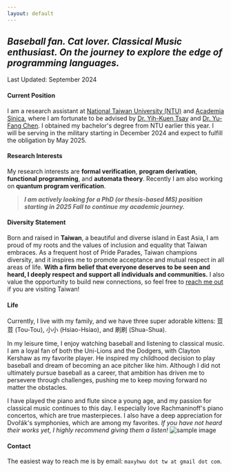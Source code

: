 ```yaml
---
layout: default
---
```

## *Baseball fan. Cat lover. Classical Music enthusiast. On the journey to explore the edge of programming languages.*

<p class="update">Last Updated: September 2024</p>

<!--### About Me-->

#### Current Position
I am a research assistant at [National Taiwan University (NTU)](https://www.ntu.edu.tw/english/about/about.html) and [Academia Sinica](https://www.sinica.edu.tw/en/Tab/4), where I am fortunate to be advised by [Dr. Yih-Kuen Tsay](http://im.ntu.edu.tw/~tsay/) and [Dr. Yu-Fang Chen](https://bull.iis.sinica.edu.tw/yfc/doku.php). I obtained my bachelor\'s degree from NTU earlier this year. I will be serving in the military starting in December 2024 and expect to fulfill the obligation by May 2025.
<!--[Republic of China Army]()-->

#### Research Interests
My research interests are **formal verification**, **program derivation**, **functional programming**, and **automata theory**. Recently I am also working on **quantum program verification**.

> ***I am actively looking for a PhD (or thesis-based MS) position starting in 2025 Fall to continue my academic journey.***
<!--Please see below for my detailed [academic experiences](#academic-experiences).-->

#### Diversity Statement
Born and raised in **Taiwan**, a beautiful and diverse island in East Asia, I am proud of my roots and the values of inclusion and equality that Taiwan embraces. As a frequent host of Pride Parades, Taiwan champions diversity, and it inspires me to promote acceptance and mutual respect in all areas of life. **With a firm belief that everyone deserves to be seen and heard, I deeply respect and support all individuals and communities.** I also value the opportunity to build new connections, so feel free to [reach me out](#contact) if you are visiting Taiwan!

#### Life
Currently, I live with my family, and we have three super adorable kittens: 荳荳 (Tou-Tou), 小小 (Hsiao-Hsiao), and 刷刷 (Shua-Shua).

In my leisure time, I enjoy watching baseball and listening to classical music. I am a loyal fan of both the Uni-Lions and the Dodgers, with Clayton Kershaw as my favorite player. He inspired my childhood decision to play baseball and dream of becoming an ace pitcher like him. Although I did not ultimately pursue baseball as a career, that ambition has driven me to persevere through challenges, pushing me to keep moving forward no matter the obstacles.

I have played the piano and flute since a young age, and my passion for classical music continues to this day. I especially love Rachmaninoff\'s piano concertos, which are true masterpieces. I also have a deep appreciation for Dvořák\'s symphonies, which are among my favorites. *If you have not heard their works yet, I highly recommend giving them a listen!*
<img src="images/hello.svg" alt="sample image">

#### Contact
The easiest way to reach me is by email: `maxyhwu dot tw at gmail dot com`.

<!--#### Baseball-->
<!--#### Classical Music-->
<!--#### Family-->

